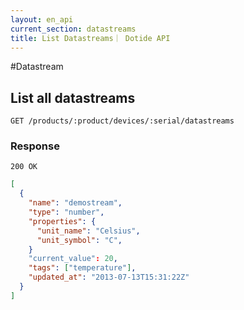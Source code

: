 ```yaml
---
layout: en_api
current_section: datastreams
title: List Datastreams｜ Dotide API
---
```


#Datastream

## List all datastreams

    GET /products/:product/devices/:serial/datastreams

### Response

    200 OK

```json
[
  {
    "name": "demostream",
    "type": "number",
    "properties": {
      "unit_name": "Celsius",
      "unit_symbol": "C",
    }
    "current_value": 20,
    "tags": ["temperature"],
    "updated_at": "2013-07-13T15:31:22Z"
  }
]
```
